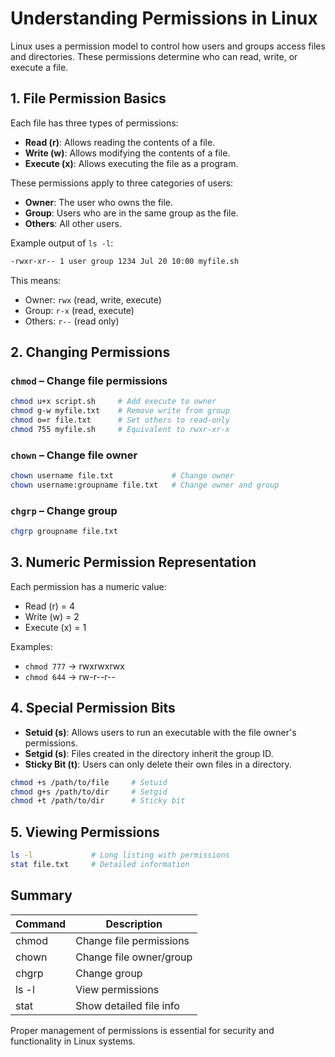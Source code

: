 
# Understanding Permissions in Linux

Linux uses a permission model to control how users and groups access files and directories. These permissions determine who can read, write, or execute a file.

## 1. File Permission Basics

Each file has three types of permissions:

- **Read (r)**: Allows reading the contents of a file.
- **Write (w)**: Allows modifying the contents of a file.
- **Execute (x)**: Allows executing the file as a program.

These permissions apply to three categories of users:

- **Owner**: The user who owns the file.
- **Group**: Users who are in the same group as the file.
- **Others**: All other users.

Example output of `ls -l`:

```bash
-rwxr-xr-- 1 user group 1234 Jul 20 10:00 myfile.sh
```

This means:
- Owner: `rwx` (read, write, execute)
- Group: `r-x` (read, execute)
- Others: `r--` (read only)

## 2. Changing Permissions

### `chmod` – Change file permissions

```bash
chmod u+x script.sh     # Add execute to owner
chmod g-w myfile.txt    # Remove write from group
chmod o=r file.txt      # Set others to read-only
chmod 755 myfile.sh     # Equivalent to rwxr-xr-x
```

### `chown` – Change file owner

```bash
chown username file.txt             # Change owner
chown username:groupname file.txt   # Change owner and group
```

### `chgrp` – Change group

```bash
chgrp groupname file.txt
```

## 3. Numeric Permission Representation

Each permission has a numeric value:
- Read (r) = 4
- Write (w) = 2
- Execute (x) = 1

Examples:
- `chmod 777` → rwxrwxrwx
- `chmod 644` → rw-r--r--

## 4. Special Permission Bits

- **Setuid (s)**: Allows users to run an executable with the file owner's permissions.
- **Setgid (s)**: Files created in the directory inherit the group ID.
- **Sticky Bit (t)**: Users can only delete their own files in a directory.

```bash
chmod +s /path/to/file     # Setuid
chmod g+s /path/to/dir     # Setgid
chmod +t /path/to/dir      # Sticky bit
```

## 5. Viewing Permissions

```bash
ls -l             # Long listing with permissions
stat file.txt     # Detailed information
```

## Summary

| Command     | Description                       |
|-------------|-----------------------------------|
| chmod       | Change file permissions           |
| chown       | Change file owner/group           |
| chgrp       | Change group                      |
| ls -l       | View permissions                  |
| stat        | Show detailed file info           |

Proper management of permissions is essential for security and functionality in Linux systems.
